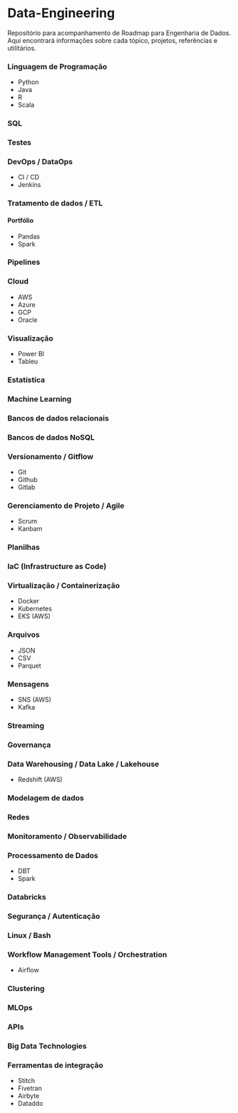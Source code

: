 # Data-Engineering
Repositório para acompanhamento de Roadmap para Engenharia de Dados.  
Aqui encontrará informações sobre cada tópico, projetos, referências e utilitários. 

### Linguagem de Programação 
- Python  
- Java  
- R  
- Scala  

### SQL

### Testes

### DevOps / DataOps
- CI / CD  
- Jenkins

### Tratamento de dados / ETL
#### Portfólio
- Pandas
- Spark

### Pipelines

### Cloud
- AWS
- Azure
- GCP
- Oracle

### Visualização
- Power BI
- Tableu

### Estatística

### Machine Learning

### Bancos de dados relacionais

### Bancos de dados NoSQL

### Versionamento / Gitflow
- Git
- Github
- Gitlab

### Gerenciamento de Projeto / Agile
- Scrum
- Kanbam  
 
### Planilhas

### IaC (Infrastructure as Code)

### Virtualização / Containerização
- Docker
- Kubernetes
- EKS (AWS)

### Arquivos
- JSON
- CSV
- Parquet

### Mensagens
- SNS (AWS)
- Kafka

### Streaming

### Governança

### Data Warehousing / Data Lake / Lakehouse
- Redshift (AWS)

### Modelagem de dados

### Redes

### Monitoramento / Observabilidade

### Processamento de Dados
- DBT
- Spark

### Databricks

### Segurança / Autenticação


### Linux / Bash


### Workflow Management Tools / Orchestration   
- Airflow

### Clustering

### MLOps

### APIs

### Big Data Technologies

### Ferramentas de integração
- Stitch
- Fivetran
- Airbyte
- Dataddo

